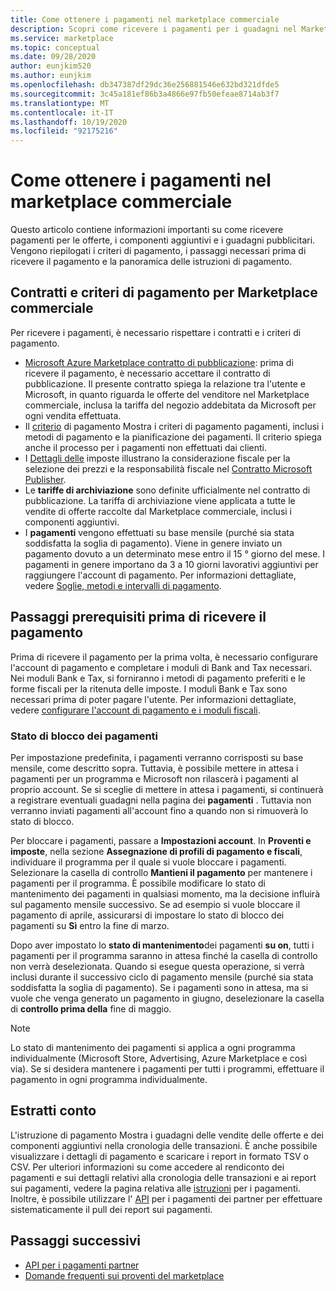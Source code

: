 ```yaml
---
title: Come ottenere i pagamenti nel marketplace commerciale
description: Scopri come ricevere i pagamenti per i guadagni nel Marketplace commerciale di Azure Marketplace. Include i criteri di pagamento, lo stato dei pagamenti e le istruzioni di pagamento.
ms.service: marketplace
ms.topic: conceptual
ms.date: 09/28/2020
author: eunjkim520
ms.author: eunjkim
ms.openlocfilehash: db347387df29dc36e256881546e632bd321dfde5
ms.sourcegitcommit: 3c45a181ef86b3a4866e97fb50efeae8714ab3f7
ms.translationtype: MT
ms.contentlocale: it-IT
ms.lasthandoff: 10/19/2020
ms.locfileid: "92175216"
---
```

# <a name="getting-paid-in-the-commercial-marketplace"></a>Come ottenere i pagamenti nel marketplace commerciale

Questo articolo contiene informazioni importanti su come ricevere pagamenti per le offerte, i componenti aggiuntivi e i guadagni pubblicitari. Vengono riepilogati i criteri di pagamento, i passaggi necessari prima di ricevere il pagamento e la panoramica delle istruzioni di pagamento.

## <a name="commercial-marketplace-payout-policies-and-agreements"></a>Contratti e criteri di pagamento per Marketplace commerciale

Per ricevere i pagamenti, è necessario rispettare i contratti e i criteri di pagamento.

- [Microsoft Azure Marketplace contratto di pubblicazione](https://go.microsoft.com/fwlink/p/?LinkID=699560): prima di ricevere il pagamento, è necessario accettare il contratto di pubblicazione. Il presente contratto spiega la relazione tra l'utente e Microsoft, in quanto riguarda le offerte del venditore nel Marketplace commerciale, inclusa la tariffa del negozio addebitata da Microsoft per ogni vendita effettuata.
- Il [criterio](payout-policy-details.md) di pagamento Mostra i criteri di pagamento pagamenti, inclusi i metodi di pagamento e la pianificazione dei pagamenti. Il criterio spiega anche il processo per i pagamenti non effettuati dai clienti.
- I [Dettagli delle](tax-details-marketplace.md) imposte illustrano la considerazione fiscale per la selezione dei prezzi e la responsabilità fiscale nel [Contratto Microsoft Publisher](https://go.microsoft.com/fwlink/p/?LinkID=699560).
- Le **tariffe di archiviazione** sono definite ufficialmente nel contratto di pubblicazione. La tariffa di archiviazione viene applicata a tutte le vendite di offerte raccolte dal Marketplace commerciale, inclusi i componenti aggiuntivi.
- I **pagamenti** vengono effettuati su base mensile (purché sia stata soddisfatta la soglia di pagamento). Viene in genere inviato un pagamento dovuto a un determinato mese entro il 15 ° giorno del mese. I pagamenti in genere importano da 3 a 10 giorni lavorativi aggiuntivi per raggiungere l'account di pagamento. Per informazioni dettagliate, vedere [Soglie, metodi e intervalli di pagamento](payment-thresholds-methods-timeframes.md).

## <a name="prerequisite-steps-before-getting-paid"></a>Passaggi prerequisiti prima di ricevere il pagamento

Prima di ricevere il pagamento per la prima volta, è necessario configurare l'account di pagamento e completare i moduli di Bank and Tax necessari. Nei moduli Bank e Tax, si forniranno i metodi di pagamento preferiti e le forme fiscali per la ritenuta delle imposte. I moduli Bank e Tax sono necessari prima di poter pagare l'utente. Per informazioni dettagliate, vedere [configurare l'account di pagamento e i moduli fiscali](set-up-your-payout-account.md).

### <a name="payout-hold-status"></a>Stato di blocco dei pagamenti

Per impostazione predefinita, i pagamenti verranno corrisposti su base mensile, come descritto sopra. Tuttavia, è possibile mettere in attesa i pagamenti per un programma e Microsoft non rilascerà i pagamenti al proprio account. Se si sceglie di mettere in attesa i pagamenti, si continuerà a registrare eventuali guadagni nella pagina dei **pagamenti** . Tuttavia non verranno inviati pagamenti all'account fino a quando non si rimuoverà lo stato di blocco.

Per bloccare i pagamenti, passare a **Impostazioni account**. In **Proventi e imposte**, nella sezione **Assegnazione di profili di pagamento e fiscali**, individuare il programma per il quale si vuole bloccare i pagamenti. Selezionare la casella di controllo **Mantieni il pagamento** per mantenere i pagamenti per il programma. È possibile modificare lo stato di mantenimento dei pagamenti in qualsiasi momento, ma la decisione influirà sul pagamento mensile successivo. Se ad esempio si vuole bloccare il pagamento di aprile, assicurarsi di impostare lo stato di blocco dei pagamenti su **Sì** entro la fine di marzo.

Dopo aver impostato lo **stato di mantenimento**dei pagamenti **su on**, tutti i pagamenti per il programma saranno in attesa finché la casella di controllo non verrà deselezionata. Quando si esegue questa operazione, si verrà inclusi durante il successivo ciclo di pagamento mensile (purché sia stata soddisfatta la soglia di pagamento). Se i pagamenti sono in attesa, ma si vuole che venga generato un pagamento in giugno, deselezionare la casella di **controllo prima della** fine di maggio.

>[!Note]
> Lo stato di mantenimento dei pagamenti si applica a ogni programma individualmente (Microsoft Store, Advertising, Azure Marketplace e così via). Se si desidera mantenere i pagamenti per tutti i programmi, effettuare il pagamento in ogni programma individualmente.

## <a name="payout-statements"></a>Estratti conto

L'istruzione di pagamento Mostra i guadagni delle vendite delle offerte e dei componenti aggiuntivi nella cronologia delle transazioni. È anche possibile visualizzare i dettagli di pagamento e scaricare i report in formato TSV o CSV. Per ulteriori informazioni su come accedere al rendiconto dei pagamenti e sui dettagli relativi alla cronologia delle transazioni e ai report sui pagamenti, vedere la pagina relativa alle [istruzioni](payout-statement.md) per i pagamenti. Inoltre, è possibile utilizzare l' [API](https://apidocs.microsoft.com/services/partnerpayouts) per i pagamenti dei partner per effettuare sistematicamente il pull dei report sui pagamenti.

## <a name="next-steps"></a>Passaggi successivi

- [API per i pagamenti partner](https://apidocs.microsoft.com/services/partnerpayouts)
- [Domande frequenti sui proventi del marketplace](payout-faq.md)
